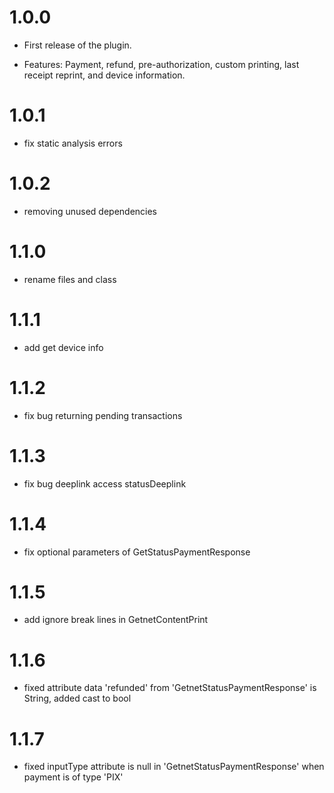 # 1.0.0
* First release of the plugin.

* Features: Payment, refund, pre-authorization, custom printing, last receipt reprint, and device information.

# 1.0.1

* fix static analysis errors

# 1.0.2

* removing unused dependencies

# 1.1.0

* rename files and class

# 1.1.1
* add get device info

# 1.1.2
* fix bug returning pending transactions

# 1.1.3
* fix bug deeplink access statusDeeplink

# 1.1.4
* fix optional parameters of GetStatusPaymentResponse

# 1.1.5
* add ignore break lines in GetnetContentPrint

# 1.1.6
* fixed attribute data 'refunded' from 'GetnetStatusPaymentResponse' is String, added cast to bool

# 1.1.7
* fixed inputType attribute is null in 'GetnetStatusPaymentResponse' when payment is of type 'PIX'